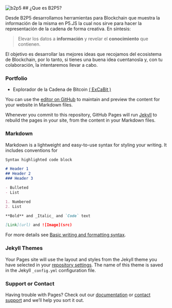![b2p5](/../../../excabit/media/logo50x50.png)    ## ¿Que es B2P5?


Desde B2P5 desarrollamos herramientas para Blockchain que muestra la información de la misma en P5.JS la cual nos sirve para hacer la representación de la cadena de forma creativa. En síntesis:

>Elevar los datos a **información** y revelar  el **conocimiento** que contienen.

El objetivo es desarrollar las mejores ideas que recojamos del ecosistema de Blockchain, por lo tanto, si tienes una buena idea cuentanosla y, con tu colaboración, la intentaremos llevar a cabo.

### Portfolio

- Explorador de la Cadena de Bitcoin [( ExCaBit )](https://b2p5.github.io/excabit/)



You can use the [editor on GitHub](https://github.com/b2p5/b2p5.github.io/edit/main/README.md) to maintain and preview the content for your website in Markdown files.

Whenever you commit to this repository, GitHub Pages will run [Jekyll](https://jekyllrb.com/) to rebuild the pages in your site, from the content in your Markdown files.

### Markdown

Markdown is a lightweight and easy-to-use syntax for styling your writing. It includes conventions for

```markdown
Syntax highlighted code block

# Header 1
## Header 2
### Header 3

- Bulleted
- List

1. Numbered
2. List

**Bold** and _Italic_ and `Code` text

[Link](url) and ![Image](src)
```

For more details see [Basic writing and formatting syntax](https://docs.github.com/en/github/writing-on-github/getting-started-with-writing-and-formatting-on-github/basic-writing-and-formatting-syntax).

### Jekyll Themes

Your Pages site will use the layout and styles from the Jekyll theme you have selected in your [repository settings](https://github.com/b2p5/b2p5.github.io/settings/pages). The name of this theme is saved in the Jekyll `_config.yml` configuration file.

### Support or Contact

Having trouble with Pages? Check out our [documentation](https://docs.github.com/categories/github-pages-basics/) or [contact support](https://support.github.com/contact) and we’ll help you sort it out.
